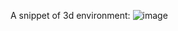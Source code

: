A snippet of 3d environment:
![image](https://github.com/SaaranshShandilya/spline-react/assets/57387493/552c0245-0180-43bd-af58-038d48d1f053)
